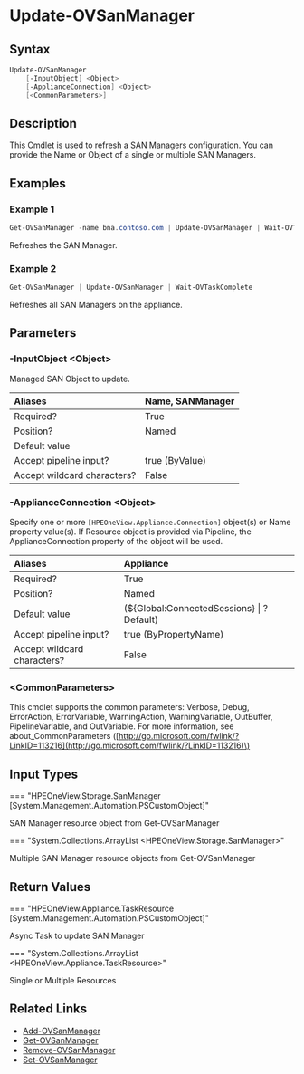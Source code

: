 ﻿---
description: Refresh SAN Manager and it"s configuration.
---

# Update-OVSanManager

## Syntax

```powershell
Update-OVSanManager
    [-InputObject] <Object>
    [-ApplianceConnection] <Object>
    [<CommonParameters>]
```

## Description

This Cmdlet is used to refresh a SAN Managers configuration.  You can provide the Name or Object of a single or multiple SAN Managers.

## Examples

###  Example 1 

```powershell
Get-OVSanManager -name bna.contoso.com | Update-OVSanManager | Wait-OVTaskComplete
```

Refreshes the SAN Manager.

###  Example 2 

```powershell
Get-OVSanManager | Update-OVSanManager | Wait-OVTaskComplete
```

Refreshes all SAN Managers on the appliance.

## Parameters

### -InputObject &lt;Object&gt;

Managed SAN Object to update.

| Aliases | Name, SANManager |
| :--- | :--- |
| Required? | True |
| Position? | Named |
| Default value |  |
| Accept pipeline input? | true (ByValue) |
| Accept wildcard characters? | False |

### -ApplianceConnection &lt;Object&gt;

Specify one or more `[HPEOneView.Appliance.Connection]` object(s) or Name property value(s). If Resource object is provided via Pipeline, the ApplianceConnection property of the object will be used.

| Aliases | Appliance |
| :--- | :--- |
| Required? | True |
| Position? | Named |
| Default value | (${Global:ConnectedSessions} &vert; ? Default) |
| Accept pipeline input? | true (ByPropertyName) |
| Accept wildcard characters? | False |

### &lt;CommonParameters&gt;

This cmdlet supports the common parameters: Verbose, Debug, ErrorAction, ErrorVariable, WarningAction, WarningVariable, OutBuffer, PipelineVariable, and OutVariable. For more information, see about\_CommonParameters \([http://go.microsoft.com/fwlink/?LinkID=113216](http://go.microsoft.com/fwlink/?LinkID=113216)\)

## Input Types

=== "HPEOneView.Storage.SanManager [System.Management.Automation.PSCustomObject]"
 
SAN Manager resource object from Get-OVSanManager
 

=== "System.Collections.ArrayList <HPEOneView.Storage.SanManager>"
 
Multiple SAN Manager resource objects from Get-OVSanManager
 

## Return Values

=== "HPEOneView.Appliance.TaskResource [System.Management.Automation.PSCustomObject]"
 
Async Task to update SAN Manager
 

=== "System.Collections.ArrayList <HPEOneView.Appliance.TaskResource>"
 
Single or Multiple Resources
 

## Related Links

* [Add-OVSanManager](add-ovsanmanager.md)
* [Get-OVSanManager](get-ovsanmanager.md)
* [Remove-OVSanManager](remove-ovsanmanager.md)
* [Set-OVSanManager](set-ovsanmanager.md)
